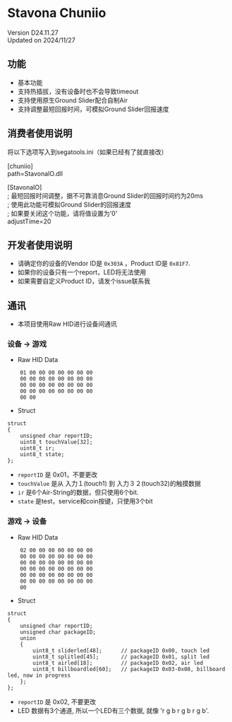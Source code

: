 
# Stavona Chuniio

Version D24.11.27  
Updated on 2024/11/27

## 功能
- 基本功能
- 支持热插拔，没有设备时也不会导致timeout
- 支持使用原生Ground Slider配合自制Air
- 支持调整最短回报时间，可模拟Ground Slider回报速度

## 消费者使用说明
将以下选项写入到segatools.ini（如果已经有了就直接改）

[chuniio]  
path=StavonaIO.dll

[StavonaIO]  
; 最短回报时间调整，据不可靠消息Ground Slider的回报时间约为20ms  
; 使用此功能可模拟Ground Slider的回报速度  
; 如果要关闭这个功能，请将值设置为'0'  
adjustTime=20  

## 开发者使用说明

- 请确定你的设备的Vendor ID是 `0x303A` ，Product ID是 `0x81F7`.
- 如果你的设备只有一个report，LED将无法使用
- 如果需要自定义Product ID，请发个issue联系我

## 通讯
- 本项目使用Raw HID进行设备间通讯

### 设备 -> 游戏

- Raw HID Data
```
    01 00 00 00 00 00 00 00  
    00 00 00 00 00 00 00 00  
    00 00 00 00 00 00 00 00  
    00 00 00 00 00 00 00 00  
    00 00
```
- Struct

```
struct
{
    unsigned char reportID;
    uint8_t touchValue[32];
    uint8_t ir;
    uint8_t state;
};
```
    
- `reportID` 是 0x01，不要更改
- `touchValue` 是从 入力１(touch1) 到 入力３２(touch32)的触摸数据
- `ir` 是6个Air-String的数据，但只使用6个bit.
- `state` 是test，service和coin按键，只使用3个bit

### 游戏 -> 设备
- Raw HID Data
```
    02 00 00 00 00 00 00 00  
    00 00 00 00 00 00 00 00  
    00 00 00 00 00 00 00 00  
    00 00 00 00 00 00 00 00  
    00 00 00 00 00 00 00 00  
    00 00 00 00 00 00 00 00  
    00
```
- Struct
```
struct
{
    unsigned char reportID;
    unsigned char packageID;
    union
    {
        uint8_t sliderled[48];      // packageID 0x00, touch led
        uint8_t splitled[45];       // packageID 0x01, split led
        uint8_t airled[18];         // packageID 0x02, air led
        uint8_t billboardled[60];   // packageID 0x03-0x08, billboard led, now in progress
    };
};
```

- `reportID` 是 0x02, 不要更改
- LED 数据有3个通道, 所以一个LED有三个数据, 就像 'r g b r g b r g b'.
